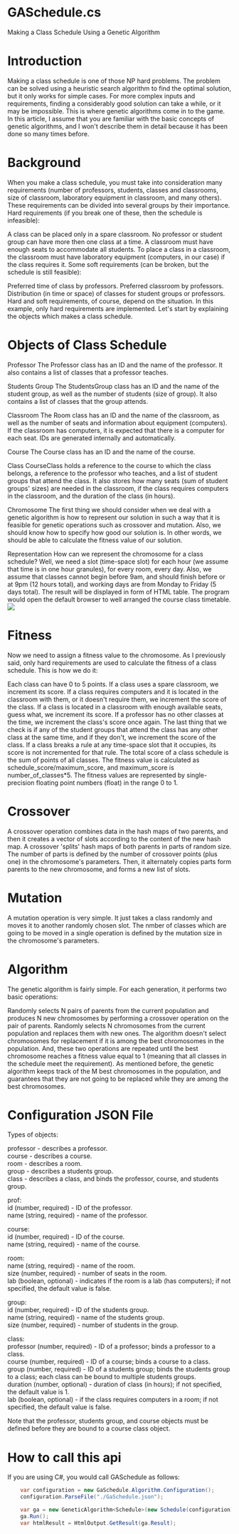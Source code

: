 # GASchedule.cs
Making a Class Schedule Using a Genetic Algorithm

# Introduction
Making a class schedule is one of those NP hard problems. The problem can be solved using a heuristic search algorithm to find the optimal solution, but it only works for simple cases. For more complex inputs and requirements, finding a considerably good solution can take a while, or it may be impossible. This is where genetic algorithms come in to the game. In this article, I assume that you are familiar with the basic concepts of genetic algorithms, and I won't describe them in detail because it has been done so many times before.

# Background
When you make a class schedule, you must take into consideration many requirements (number of professors, students, classes and classrooms, size of classroom, laboratory equipment in classroom, and many others). These requirements can be divided into several groups by their importance. Hard requirements (if you break one of these, then the schedule is infeasible):

A class can be placed only in a spare classroom.
No professor or student group can have more then one class at a time.
A classroom must have enough seats to accommodate all students.
To place a class in a classroom, the classroom must have laboratory equipment (computers, in our case) if the class requires it.
Some soft requirements (can be broken, but the schedule is still feasible):

Preferred time of class by professors.
Preferred classroom by professors.
Distribution (in time or space) of classes for student groups or professors.
Hard and soft requirements, of course, depend on the situation. In this example, only hard requirements are implemented. Let's start by explaining the objects which makes a class schedule.

# Objects of Class Schedule
Professor
The Professor class has an ID and the name of the professor. It also contains a list of classes that a professor teaches.

Students Group
The StudentsGroup class has an ID and the name of the student group, as well as the number of students (size of group). It also contains a list of classes that the group attends.

Classroom
The Room class has an ID and the name of the classroom, as well as the number of seats and information about equipment (computers). If the classroom has computers, it is expected that there is a computer for each seat. IDs are generated internally and automatically.

Course
The Course class has an ID and the name of the course.

Class
CourseClass holds a reference to the course to which the class belongs, a reference to the professor who teaches, and a list of student groups that attend the class. It also stores how many seats (sum of student groups' sizes) are needed in the classroom, if the class requires computers in the classroom, and the duration of the class (in hours).

Chromosome
The first thing we should consider when we deal with a genetic algorithm is how to represent our solution in such a way that it is feasible for genetic operations such as crossover and mutation. Also, we should know how to specify how good our solution is. In other words, we should be able to calculate the fitness value of our solution.

Representation
How can we represent the chromosome for a class schedule? Well, we need a slot (time-space slot) for each hour (we assume that time is in one hour granules), for every room, every day. Also, we assume that classes cannot begin before 9am, and should finish before or at 9pm (12 hours total), and working days are from Monday to Friday (5 days total).
The result will be displayed in form of HTML table. The program would open the default browser to well arranged the course class timetable.
<img src="https://i.stack.imgur.com/QDPIS.png" /></p>

# Fitness
Now we need to assign a fitness value to the chromosome. As I previously said, only hard requirements are used to calculate the fitness of a class schedule. This is how we do it:

Each class can have 0 to 5 points.
If a class uses a spare classroom, we increment its score.
If a class requires computers and it is located in the classroom with them, or it doesn't require them, we increment the score of the class.
If a class is located in a classroom with enough available seats, guess what, we increment its score.
If a professor has no other classes at the time, we increment the class's score once again.
The last thing that we check is if any of the student groups that attend the class has any other class at the same time, and if they don't, we increment the score of the class.
If a class breaks a rule at any time-space slot that it occupies, its score is not incremented for that rule.
The total score of a class schedule is the sum of points of all classes.
The fitness value is calculated as schedule_score/maximum_score, and maximum_score is number_of_classes*5.
The fitness values are represented by single-precision floating point numbers (float) in the range 0 to 1.

# Crossover
A crossover operation combines data in the hash maps of two parents, and then it creates a vector of slots according to the content of the new hash map. A crossover 'splits' hash maps of both parents in parts of random size. The number of parts is defined by the number of crossover points (plus one) in the chromosome's parameters. Then, it alternately copies parts form parents to the new chromosome, and forms a new list of slots.

# Mutation
A mutation operation is very simple. It just takes a class randomly and moves it to another randomly chosen slot. The nmber of classes which are going to be moved in a single operation is defined by the mutation size in the chromosome's parameters.

# Algorithm
The genetic algorithm is fairly simple. For each generation, it performs two basic operations:

Randomly selects N pairs of parents from the current population and produces N new chromosomes by performing a crossover operation on the pair of parents.
Randomly selects N chromosomes from the current population and replaces them with new ones. The algorithm doesn't select chromosomes for replacement if it is among the best chromosomes in the population.
And, these two operations are repeated until the best chromosome reaches a fitness value equal to 1 (meaning that all classes in the schedule meet the requirement). As mentioned before, the genetic algorithm keeps track of the M best chromosomes in the population, and guarantees that they are not going to be replaced while they are among the best chromosomes.

# Configuration JSON File
Types of objects:

professor - describes a professor.<br />
course - describes a course.<br />
room - describes a room.<br />
group - describes a students group.<br />
class - describes a class, and binds the professor, course, and students group.<br />

prof:<br />
id (number, required) - ID of the professor.<br />
name (string, required) - name of the professor.<p />
course:<br />
id (number, required) - ID of the course.<br />
name (string, required) - name of the course.<p />
room:<br />
name (string, required) - name of the room.<br />
size (number, required) - number of seats in the room.<br />
lab (boolean, optional) - indicates if the room is a lab (has computers); if not specified, the default value is false.<p />
group:<br />
id (number, required) - ID of the students group.<br />
name (string, required) - name of the students group.<br />
size (number, required) - number of students in the group.<p />
class:<br />
professor (number, required) - ID of a professor; binds a professor to a class.<br />
course (number, required) - ID of a course; binds a course to a class.<br />
group (number, required) - ID of a students group; binds the students group to a class; each class can be bound to multiple students groups.<br />
duration (number, optional) - duration of class (in hours); if not specified, the default value is 1.<br />
lab (boolean, optional) - if the class requires computers in a room; if not specified, the default value is false.<br />

Note that the professor, students group, and course objects must be defined before they are bound to a course class object.

# How to call this api
If you are using C#, you would call GASchedule as follows:

```cs
    var configuration = new GaSchedule.Algorithm.Configuration();
    configuration.ParseFile("./GaSchedule.json");

    var ga = new GeneticAlgorithm<Schedule>(new Schedule(configuration));
    ga.Run();
    var htmlResult = HtmlOutput.GetResult(ga.Result);
```

